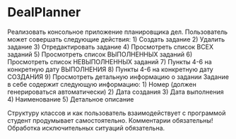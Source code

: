 # DealPlanner
Реализовать консольное приложение планировщика дел.
Пользователь может совершать следующие действия:
    1) Создать задание
    2) Удалить задание
    3) Отредактировать задание
    4) Просмотреть список ВСЕХ заданий
    5) Просмотреть список ВЫПОЛНЕННЫХ заданий
    6) Просмотреть список НЕВЫПОЛНЕННЫХ заданий
    7) Пункты 4-6 на конкретную дату ВЫПОЛНЕНИЯ
    8) Пункты 4-6 на конкретную дату СОЗДАНИЯ
    9) Просмотреть детальную информацию о задании
Задание в себе содержит следующую информацию:
    1) Номер (должен генерироваться автоматически)
    2) Дата создания
    3) Дата выполнения
    4) Наименование
    5) Детальное описание

Структуру классов и как пользователь взаимодействует с программой студент продумывает самостоятельно.
Комментарии обязательны!
Обработка исключительных ситуаций обязательна.
